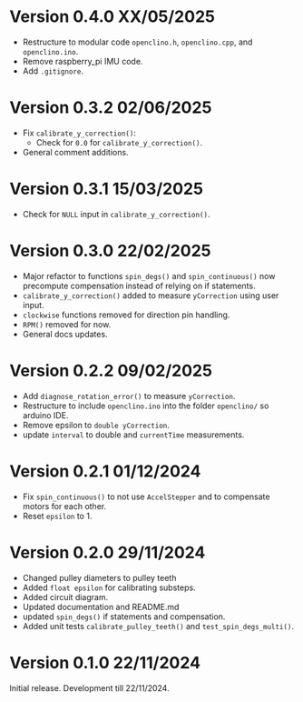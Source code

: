 
# Version 0.4.0 XX/05/2025

- Restructure to modular code `openclino.h`, `openclino.cpp`, and `openclino.ino`.
- Remove raspberry_pi IMU code.
- Add `.gitignore`.
# Version 0.3.2 02/06/2025

- Fix `calibrate_y_correction()`:
  - Check for `0.0` for `calibrate_y_correction()`.
- General comment additions.

# Version 0.3.1 15/03/2025

- Check for `NULL` input in `calibrate_y_correction()`.

# Version 0.3.0 22/02/2025

- Major refactor to functions `spin_degs()` and `spin_continuous()` now precompute compensation instead of relying on if statements.
- `calibrate_y_correction()` added to measure `yCorrection` using user input.
- `clockwise` functions removed for direction pin handling.
- `RPM()` removed for now.
- General docs updates.

# Version 0.2.2 09/02/2025

- Add `diagnose_rotation_error()` to measure `yCorrection`.
- Restructure to include `openclino.ino` into the folder `openclino/` so arduino IDE.
- Remove epsilon to `double yCorrection`.
- update `interval` to double and `currentTime` measurements.

# Version 0.2.1 01/12/2024

- Fix `spin_continuous()` to not use `AccelStepper` and to compensate motors for each other.
- Reset `epsilon` to 1.

# Version 0.2.0 29/11/2024

- Changed pulley diameters to pulley teeth
- Added `float epsilon` for calibrating substeps.
- Added circuit diagram.
- Updated documentation and README.md
- updated `spin_degs()` if statements and compensation.
- Added unit tests `calibrate_pulley_teeth()` and `test_spin_degs_multi()`.

# Version 0.1.0 22/11/2024

Initial release. Development till 22/11/2024.

